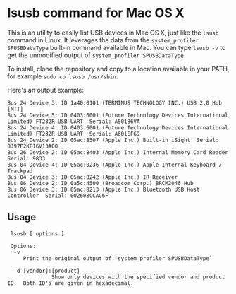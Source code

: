 lsusb command for Mac OS X
==========================

This is an utility to easily list USB devices in Mac OS X, just like the `lsusb` command in Linux. It leverages the data from the `system_profiler SPUSBDataType` built-in command available in Mac. You can type `lsusb -v` to get the unmodified output of `system_profiler SPUSBDataType`.

To install, clone the repository and copy to a location available in your PATH, for example `sudo cp lsusb /usr/sbin`.

Here's an output example:

```
Bus 24 Device 3: ID 1a40:0101 (TERMINUS TECHNOLOGY INC.) USB 2.0 Hub [MTT] 
Bus 24 Device 5: ID 0403:6001 (Future Technology Devices International Limited) FT232R USB UART  Serial: A501B6VA
Bus 24 Device 4: ID 0403:6001 (Future Technology Devices International Limited) FT232R USB UART  Serial: A601EFG9
Bus 24 Device 2: ID 05ac:8507 (Apple Inc.) Built-in iSight  Serial: 8J97P2KF16V13A00
Bus 26 Device 2: ID 05ac:8403 (Apple Inc.) Internal Memory Card Reader  Serial: 9833
Bus 04 Device 4: ID 05ac:0236 (Apple Inc.) Apple Internal Keyboard / Trackpad 
Bus 04 Device 3: ID 05ac:8242 (Apple Inc.) IR Receiver 
Bus 06 Device 2: ID 0a5c:4500 (Broadcom Corp.) BRCM2046 Hub 
Bus 06 Device 3: ID 05ac:8213 (Apple Inc.) Bluetooth USB Host Controller  Serial: 002608CCAC6F
```

## Usage ##

```
 lsusb [ options ] 

 Options:
  -v  
	 Print the original output of `system_profiler SPUSBDataType`

  -d [vendor]:[product]
              Show only devices with the specified vendor and product ID.  Both ID's are given in hexadecimal.
```
